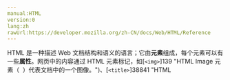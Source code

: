 ```yaml
---
manual:HTML
version:0
lang:zh
rawUrl:https://developer.mozilla.org/zh-CN/docs/Web/HTML/Reference
---
```






HTML 是一种描述 Web 文档结构和语义的语言；它由**元素**组成，每个元素可以有一些**属性**。网页中的内容通过 HTML 元素标记，如[`<img>`]139 "HTML Image 元素（ <img> ）代表文档中的一个图像。")、[`<title>`]38841 "HTML <title> 元素 定义文档的标题，显示在浏览器的标题栏或标签页上。它只可以包含文本，若是包含有标签，则包含的任何标签都不会被解释。")、[`<p>`]31740 "HTML <p>元素（或者说 HTML 段落元素）表示文本的一个段落。该元素通常表现为一整块与相邻文本分离的文本，或以垂直的空白隔离或以首行缩进。另外，<p> 是块级元素。")、[`<div>`]408 "HTML <div> 元素 (或 HTML 文档分区元素) 是一个通用型的流内容容器，它在语义上不代表任何特定类型的内容，它可以被用来对其它元素进行分组，一般用于样式化相关的需求（使用 class 或 id 特性) 或者对具有相同特性的一组元素进行分组 (比如 lang)，它应该在没有任何其它语义元素可用时才使用 (比如 <article> 或 <nav>) 。")等等。



本文提供了您进行 Web 开发时可以参考的资料。MDN 提供了组成 HTML 的所有元素的参考和每个属性的参考，这些属性可以控制元素的行为。



**草案**<br></br>本页尚未完工.



## 内容<a name="Documentation"></a>
<dl><dd></dd><dt id=''>[HTML 元素参考]38782 "")</dt><dd>此页面列出了所有 tag创建的 HTML elements 。它们按功能分组，以帮助您轻松找到想要的内容。页面左侧边栏中列出了所有元素，当然也包含在了这个页面中。</dd><dt id=''>[HTML 属性参考]38925 "")</dt><dd>HTML中的元素是有属性的；这些额外的属性值可以配置元素或者以各种方式来调整元素的行为，进而满足用户所需的标准。</dd><dt id=''>[全局属性]38847 "")</dt><dd></dd><dt id=''>[链接类型]38922 "")</dt><dd>在超文本标记语言中，在两种文档之间可以指定&lt;a&gt;, &lt;area&gt;或&lt;link&gt; 元素使一个页面链接到另一个页面。</dd></dl>

[查看全部...]117 "Article tagged: HTML")



## 指南和教程<a name="Tools"></a>
<dl><dt id=''>[HTML 开发者指南]38909 "")</dt><dd>MDN 文章介绍了用于构建网页的特定 HTML 技巧，还有教程和其他资料。</dd></dl>

**DECIDE WHAT ELSE GOES HERE**




## 加入 Web layout 社区<a name="加入_Web_layout_社区"></a>
请选择你喜欢的方式加入我们：

* [邮件列表]33694 "")
* [新闻组]33695 "")
* [Web feed]33696 "")


* **Stack Overflow:**[HTML topics]38930 "Visit Stack Overflow, a collaboratively built and maintained Q&A site. See if you can find an answer; if not, you can ask your question there.")






